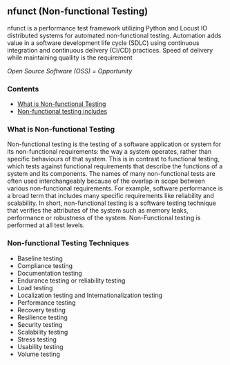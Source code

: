 ## nfunct (Non-functional Testing)
[//]: # (<img src="https://th.bing.com/th/id/OIP.iHbPgMP5K4WWaP2RDBD37wHaHa?w=148&h=180&c=7&o=5&pid=1.7" height="60" width="60">)

nfunct is a performance test framework utilizing Python and Locust IO distributed systems for automated non-functional testing. Automation adds value in a software development life cycle (SDLC) using continuous integration and continuous delivery (CI/CD) practices. Speed of delivery while maintaining quaility is the requirement

*Open Source Software (OSS) = Opportunity*

### Contents

  * [What is Non-functional Testing][what_is_non-functional_testing]
  * [Non-functional testing includes][non-functional_testing_includes]

### What is Non-functional Testing

Non-functional testing is the testing of a software application or system for its non-functional requirements: the way a system operates, rather than specific behaviours of that system. This is in contrast to functional testing, which tests against functional requirements that describe the functions of a system and its components. The names of many non-functional tests are often used interchangeably because of the overlap in scope between various non-functional requirements. For example, software performance is a broad term that includes many specific requirements like reliability and scalability. In short, non-functional testing is a software testing technique that verifies the attributes of the system such as memory leaks, performance or robustness of the system. Non-Functional testing is performed at all test levels.

### Non-functional Testing Techniques

  * Baseline testing
  * Compliance testing
  * Documentation testing
  * Endurance testing or reliability testing
  * Load testing
  * Localization testing and Internationalization testing
  * Performance testing
  * Recovery testing
  * Resilience testing
  * Security testing
  * Scalability testing
  * Stress testing
  * Usability testing
  * Volume testing

[//]: # (These are reference links used in the body of this note and get stripped out when the markdown processor does its job. There is no need to format nicely because it shouldn't be seen. Thanks SO - http://stackoverflow.com/questions/4823468/store-comments-in-markdown-syntax)

  [what_is_non-functional_testing]: <https://github.com/csmiga/nfunct/blob/master/README.md#what-is-non-functional-testing>
  [non-functional_testing_includes]: <https://github.com/csmiga/nfunct/blob/master/README.md#non-functional-testing-techniques>
 
